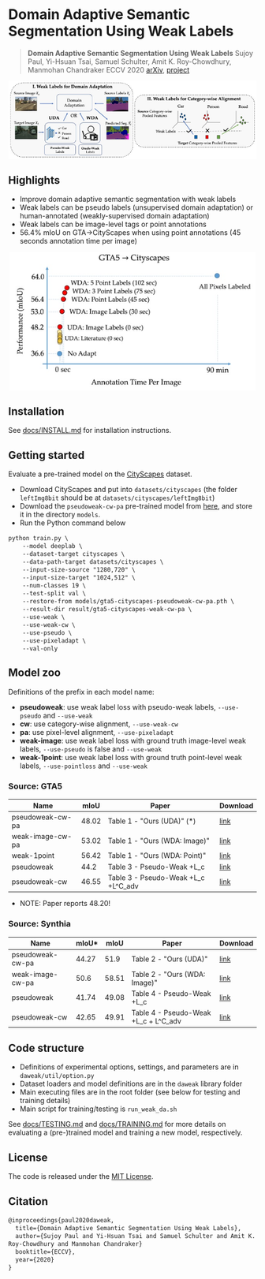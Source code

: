 # Domain Adaptive Semantic Segmentation Using Weak Labels

> **Domain Adaptive Semantic Segmentation Using Weak Labels**
> Sujoy Paul, Yi-Hsuan Tsai, Samuel Schulter, Amit K. Roy-Chowdhury, Manmohan Chandraker
> ECCV 2020
> [arXiv](https://arxiv.org/abs/2007.15176), [project](https://www.nec-labs.com/~mas/WeakSegDA/)

<p align="center"><img src='docs/teaser.jpg' align="center" width="640px"></p>


## Highlights

* Improve domain adaptive semantic segmentation with weak labels
* Weak labels can be pseudo labels (unsupervised domain adaptation) or human-annotated (weakly-supervised domain adaptation)
* Weak labels can be image-level tags or point annotations
* 56.4% mIoU on GTA->CityScapes when using point annotations (45 seconds annotation time per image)

<p align="center"><img src='docs/result.jpg' align="center" width="500px"></p>


## Installation

See [docs/INSTALL.md](docs/INSTALL.md) for installation instructions.


## Getting started

Evaluate a pre-trained model on the [CityScapes](https://www.cityscapes-dataset.com/) dataset.

* Download CityScapes and put into `datasets/cityscapes` (the folder `leftImg8bit` should be at `datasets/cityscapes/leftImg8bit`)
* Download the `pseudoweak-cw-pa` pre-trained model from [here](https://drive.google.com/file/d/1mmZWyff3OKmY0V0C83kO1nnkgsm6vfZc/view?usp=sharing), and store it in the directory `models`.
* Run the Python command below

``` shell
python train.py \
    --model deeplab \
    --dataset-target cityscapes \
    --data-path-target datasets/cityscapes \
    --input-size-source "1280,720" \
    --input-size-target "1024,512" \
    --num-classes 19 \
    --test-split val \
    --restore-from models/gta5-cityscapes-pseudoweak-cw-pa.pth \
    --result-dir result/gta5-cityscapes-weak-cw-pa \
    --use-weak \
    --use-weak-cw \
    --use-pseudo \
    --use-pixeladapt \
    --val-only
```


## Model zoo

Definitions of the prefix in each model name:

* **pseudoweak**: use weak label loss with pseudo-weak labels, `--use-pseudo` and `--use-weak`
* **cw**: use category-wise alignment, `--use-weak-cw`
* **pa**: use pixel-level alignment, `--use-pixeladapt`
* **weak-image**: use weak label loss with ground truth image-level weak labels, `--use-pseudo` is false and `--use-weak`
* **weak-1point**: use weak label loss with ground truth point-level weak labels, `--use-pointloss` and `--use-weak`


### Source: GTA5

| Name             | mIoU  | Paper                               | Download                                                                                   |
|------------------|-------|-------------------------------------|--------------------------------------------------------------------------------------------|
| pseudoweak-cw-pa | 48.02 | Table 1 - "Ours (UDA)" (*)          | [link](https://drive.google.com/file/d/1mmZWyff3OKmY0V0C83kO1nnkgsm6vfZc/view?usp=sharing) |
| weak-image-cw-pa | 53.02 | Table 1 - "Ours (WDA: Image)"       | [link](https://drive.google.com/file/d/1mn6Q6yx8FT1ZCEzdZH1f7MeulV3VWWGR/view?usp=sharing) |
| weak-1point      | 56.42 | Table 1 - "Ours (WDA: Point)"       | [link](https://drive.google.com/file/d/1mbuXnjNL_tOZW_ZAELUMuGNPV76Oyp_e/view?usp=sharing) |
| pseudoweak       | 44.2  | Table 3 - Pseudo-Weak +L_c          | [link](https://drive.google.com/file/d/1meqOWkHLPtVKLUX6W1evyzv0ghYTVFFd/view?usp=sharing) |
| pseudoweak-cw    | 46.55 | Table 3 - Pseudo-Weak +L_c +L^C_adv | [link](https://drive.google.com/file/d/1moOwe7QxrQ7-WqKshPiu58KWIDkwEaMR/view?usp=sharing) |

* NOTE: Paper reports 48.20!


### Source: Synthia

| Name             | mIoU* | mIoU  | Paper                                | Download                                                                                   |
|------------------|-------|-------|--------------------------------------|--------------------------------------------------------------------------------------------|
| pseudoweak-cw-pa | 44.27 | 51.9  | Table 2 - "Ours (UDA)"               | [link](https://drive.google.com/file/d/1mt4ZZ0Dv8Fd0Nok9TZ5SlJ5bJWitf2q7/view?usp=sharing) |
| weak-image-cw-pa | 50.6  | 58.51 | Table 2 - "Ours (WDA: Image)"        | [link](https://drive.google.com/file/d/1muapekNtpoaaYX1aCKyO0Ftr3cCbNhiJ/view?usp=sharing) |
| pseudoweak       | 41.74 | 49.08 | Table 4 - Pseudo-Weak +L_c           | [link](https://drive.google.com/file/d/1mm-ArWJ-oXKmSUB_JFbIsSzDSkx0SmvX/view?usp=sharing) |
| pseudoweak-cw    | 42.65 | 49.91 | Table 4 - Pseudo-Weak +L_c + L^C_adv | [link](https://drive.google.com/file/d/1mmkkvmB_Yhy2NKsi-PKrEOY8N5ZbB500/view?usp=sharing) |



## Code structure

* Definitions of experimental options, settings, and parameters are in `daweak/util/option.py`
* Dataset loaders and model definitions are in the `daweak` library folder
* Main executing files are in the root folder (see below for testing and training details)
* Main script for training/testing is `run_weak_da.sh`

See [docs/TESTING.md](docs/TESTING.md) and [docs/TRAINING.md](docs/TRAINING.md) for more details on evaluating a (pre-)trained model and training a new model, respectively.


## License

The code is released under the [MIT License](LICENSE).


## Citation

    @inproceedings{paul2020daweak,
      title={Domain Adaptive Semantic Segmentation Using Weak Labels},
      author={Sujoy Paul and Yi-Hsuan Tsai and Samuel Schulter and Amit K. Roy-Chowdhury and Manmohan Chandraker}
      booktitle={ECCV},
      year={2020}
    }
